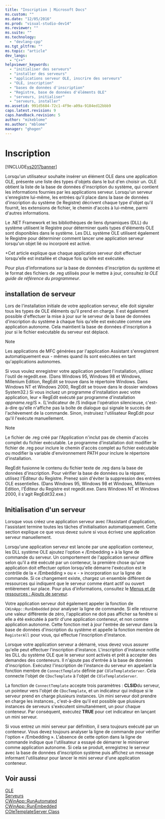```yaml
---
title: "Inscription | Microsoft Docs"
ms.custom: ""
ms.date: "12/05/2016"
ms.prod: "visual-studio-dev14"
ms.reviewer: ""
ms.suite: ""
ms.technology: 
  - "devlang-cpp"
ms.tgt_pltfrm: ""
ms.topic: "article"
dev_langs: 
  - "C++"
helpviewer_keywords: 
  - "initialiser des serveurs"
  - "installer des serveurs"
  - "applications serveur OLE, inscrire des serveurs"
  - "OLE, inscription"
  - "bases de données d'inscription"
  - "Registre, base de données d'éléments OLE"
  - "serveurs, initialiser"
  - "serveurs, installer"
ms.assetid: 991d5684-72c1-4f9e-a09a-9184ed12bbb9
caps.latest.revision: 9
caps.handback.revision: 5
author: "mikeblome"
ms.author: "mblome"
manager: "ghogen"
---
```

# Inscription
[!INCLUDE[vs2017banner](../assembler/inline/includes/vs2017banner.md)]

Lorsqu'un utilisateur souhaite insérer un élément OLE dans une application OLE, présente une liste des types d'objets dans le but d'en choisir un.  OLE obtient la liste de la base de données d'inscription du système, qui contient les informations fournies par les applications serveur.  Lorsqu'un serveur s'enregistre lui\-même, les entrées qu'il place dans la base de données d'inscription du système \(le Registre\) décrivent chaque type d'objet qu'il fournit, les extensions de fichier, le chemin d'accès à lui\-même, parmi d'autres informations.  
  
 Le .NET Framework et les bibliothèques de liens dynamiques \(DLL\) du système utilisent le Registre pour déterminer quels types d'éléments OLE sont disponibles dans le système.  Les DLL système OLE utilisent également le Registre pour déterminer comment lancer une application serveur lorsqu'un objet lié ou incorporé est activé.  
  
 \+Cet article explique que chaque application serveur doit effectuer lorsqu'elle est installée et chaque fois qu'elle est exécutée.  
  
 Pour plus d'informations sur la base de données d'inscription du système et le format des fichiers de .reg utilisés pour le mettre à jour, consultez *la OLE guide de référence du programmeur*.  
  
##  <a name="_core_server_installation"></a> installation de serveur  
 Lors de l'installation initiale de votre application serveur, elle doit signaler tous les types de OLE éléments qu'il prend en charge.  Il est également possible d'effectuer la mise à jour sur le serveur de la base de données d'inscription du système à chaque fois qu'elle est exécutée comme une application autonome.  Cela maintient la base de données d'inscription à jour si le fichier exécutable du serveur est déplacé.  
  
> [!NOTE]
>  Les applications de MFC générées par l'application Assistant s'enregistrent automatiquement eux \- mêmes quand ils sont exécutées en tant qu'applications autonomes.  
  
 Si vous voulez enregistrer votre application pendant l'installation, utilisez l'outil de regedit.exe. \(Dans Windows 95, Windows 98 et Windows, Millenium Edition, RegEdit se trouve dans le répertoire Windows.  Dans Windows NT et Windows 2000, RegEdit se trouve dans le dossier windows System32.\) Si vous incluez un programme d'installation avec votre application, leur « RegEdit exécuté par programme d'installation *appname.reg*\/S ». \(L'indicateur de \/S indique l'opération silencieuse, c'est\-à\-dire qu'elle n'affiche pas la boîte de dialogue qui signale le succès de l'achèvement de la commande. Sinon, instruisez l'utilisateur RegEdit pour qu'il l'exécute manuellement.  
  
> [!NOTE]
>  Le fichier de .reg créé par l'Application n'inclut pas de chemin d'accès complet du fichier exécutable.  Le programme d'installation doit modifier le fichier de .reg pour inclure le chemin d'accès complet au fichier exécutable ou modifier la variable d'environnement PATH pour inclure le répertoire d'installation.  
  
 RegEdit fusionne le contenu du fichier texte de .reg dans la base de données d'inscription.  Pour vérifier la base de données ou la réparer, utilisez l'Éditeur du Registre.  Prenez soin d'éviter la suppression des entrées OLE essentielles. \(Dans Windows 95, Windows 98 et Windows, Millenium Edition, l'Éditeur du Registre est regedit.exe.  Dans Windows NT et Windows 2000, il s'agit RegEdit32.exe.\)  
  
##  <a name="_core_server_initialization"></a> Initialisation d'un serveur  
 Lorsque vous créez une application serveur avec l'Assistant d'application, l'assistant termine toutes les tâches d'initialisation automatiquement.  Cette section explique ce que vous devez suivre si vous écrivez une application serveur manuellement.  
  
 Lorsqu'une application serveur est lancée par une application conteneur, les DLL système OLE ajoutez l'option « \/Embedding » à la ligne de commande du serveur.  Un comportement de l'application serveur diffère selon qu'il a été exécuté par un conteneur, la première chose qu'une application doit effectuer option lorsqu'elle démarre l'exécution est le contrôle de la « \/Embedding » ou « \- » incorporation sur la ligne de commande.  Si ce changement existe, chargez un ensemble différent de ressources qui indiquent que le serveur comme étant actif ou ouvert entièrement sur place.  Pour plus d'informations, consultez le [Menus et de ressources : Ajouts de serveur](../mfc/menus-and-resources-server-additions.md).  
  
 Votre application serveur doit également appeler la fonction de `CWinApp::RunEmbedded` pour analyser la ligne de commande.  Si elle retourne une valeur différente de zéro, l'application ne doit pas afficher sa fenêtre si elle a été exécutée à partir d'une application conteneur, et non comme application autonome.  Cette fonction met à jour l'entrée de serveur dans la base de données d'inscription du système et appelle la fonction membre de `RegisterAll` pour vous, qui effectue l'inscription d'instance.  
  
 Lorsque votre application serveur a démarré, vous devez vous assurer qu'elle peut effectuer l'inscription d'instance.  L'inscription d'instance notifie les DLL du système OLE que le serveur sont activés et prêt à accepter des demandes des conteneurs.  Il n'ajoute pas d'entrée à la base de données d'inscription.  Exécutez l'inscription de l'instance du serveur en appelant la fonction membre de `ConnectTemplate` définie par `COleTemplateServer`.  Cela connecte l'objet de `CDocTemplate` à l'objet de `COleTemplateServer`.  
  
 La fonction de `ConnectTemplate` accepte trois paramètres : **CLSID**du serveur, un pointeur vers l'objet de `CDocTemplate`, et un indicateur qui indique si le serveur prend en charge plusieurs instances.  Un mini serveur doit prendre en charge les instances., c'est\-à\-dire qu'il est possible que plusieurs instances de serveurs s'exécutent simultanément, un pour chaque conteneur.  Par conséquent, exécutez **TRUE** pour cet indicateur en lançant un mini serveur.  
  
 Si vous entrez un mini serveur par définition, il sera toujours exécuté par un conteneur.  Vous devez toujours analyser la ligne de commande pour vérifier l'option « \/Embedding ».  L'absence de cette option dans la ligne de commande indique que l'utilisateur a essayé de démarrer le miniserver comme application autonome.  Si cela se produit, enregistrez le serveur avec la base de données d'inscription système puis affichez un message informant l'utilisateur pour lancer le mini serveur d'une application conteneur.  
  
## Voir aussi  
 [OLE](../mfc/ole-in-mfc.md)   
 [Serveurs](../mfc/servers.md)   
 [CWinApp::RunAutomated](../Topic/CWinApp::RunAutomated.md)   
 [CWinApp::RunEmbedded](../Topic/CWinApp::RunEmbedded.md)   
 [COleTemplateServer Class](../mfc/reference/coletemplateserver-class.md)